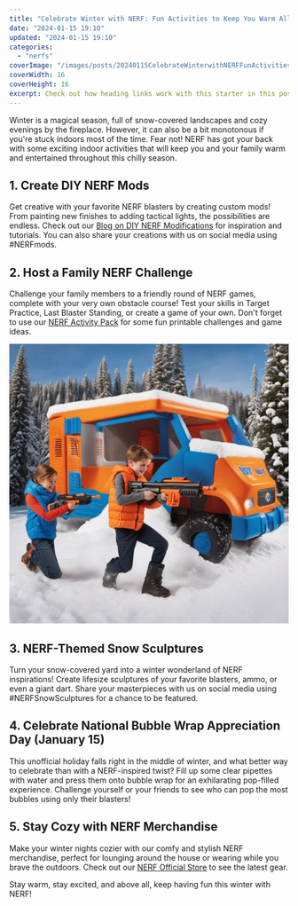 ```yaml
---
title: "Celebrate Winter with NERF: Fun Activities to Keep You Warm All Season Long"
date: "2024-01-15 19:10"
updated: "2024-01-15 19:10"
categories:
  - "nerfs"
coverImage: "/images/posts/20240115CelebrateWinterwithNERFFunActivitiestoKeepYouWarmAllSeasonLong_1.jpg"
coverWidth: 16
coverHeight: 16
excerpt: Check out how heading links work with this starter in this post.
---
```




Winter is a magical season, full of snow-covered landscapes and cozy evenings by the fireplace. However, it can also be a bit monotonous if you're stuck indoors most of the time. Fear not! NERF has got your back with some exciting indoor activities that will keep you and your family warm and entertained throughout this chilly season.

## 1. Create DIY NERF Mods

Get creative with your favorite NERF blasters by creating custom mods! From painting new finishes to adding tactical lights, the possibilities are endless. Check out our [Blog on DIY NERF Modifications](https://nerfblog.com/) for inspiration and tutorials. You can also share your creations with us on social media using #NERFmods.

## 2. Host a Family NERF Challenge

Challenge your family members to a friendly round of NERF games, complete with your very own obstacle course! Test your skills in Target Practice, Last Blaster Standing, or create a game of your own. Don't forget to use our [NERF Activity Pack](https://nerfblog.com/nerf-activity-pack/) for some fun printable challenges and game ideas.


![20240115CelebrateWinterwithNERFFunActivitiestoKeepYouWarmAllSeasonLong_2](/images/posts/20240115CelebrateWinterwithNERFFunActivitiestoKeepYouWarmAllSeasonLong_2.jpg)

## 3. NERF-Themed Snow Sculptures

Turn your snow-covered yard into a winter wonderland of NERF inspirations! Create lifesize sculptures of your favorite blasters, ammo, or even a giant dart. Share your masterpieces with us on social media using #NERFSnowSculptures for a chance to be featured.

## 4. Celebrate National Bubble Wrap Appreciation Day (January 15)

This unofficial holiday falls right in the middle of winter, and what better way to celebrate than with a NERF-inspired twist? Fill up some clear pipettes with water and press them onto bubble wrap for an exhilarating pop-filled experience. Challenge yourself or your friends to see who can pop the most bubbles using only their blasters!

## 5. Stay Cozy with NERF Merchandise

Make your winter nights cozier with our comfy and stylish NERF merchandise, perfect for lounging around the house or wearing while you brave the outdoors. Check out our [NERF Official Store](https://nerfblog.com/) to see the latest gear.

Stay warm, stay excited, and above all, keep having fun this winter with NERF!
